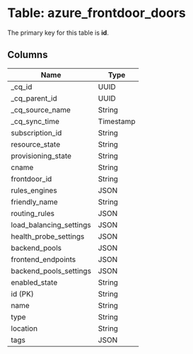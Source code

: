 # Table: azure_frontdoor_doors



The primary key for this table is **id**.


## Columns
| Name          | Type          |
| ------------- | ------------- |
|_cq_id|UUID|
|_cq_parent_id|UUID|
|_cq_source_name|String|
|_cq_sync_time|Timestamp|
|subscription_id|String|
|resource_state|String|
|provisioning_state|String|
|cname|String|
|frontdoor_id|String|
|rules_engines|JSON|
|friendly_name|String|
|routing_rules|JSON|
|load_balancing_settings|JSON|
|health_probe_settings|JSON|
|backend_pools|JSON|
|frontend_endpoints|JSON|
|backend_pools_settings|JSON|
|enabled_state|String|
|id (PK)|String|
|name|String|
|type|String|
|location|String|
|tags|JSON|